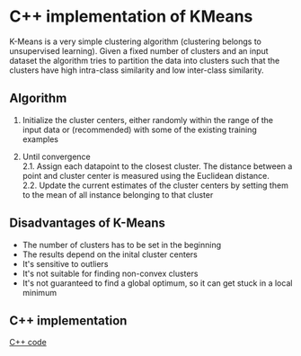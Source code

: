 # C++ implementation of KMeans
  
  K-Means is a very simple clustering algorithm (clustering belongs to unsupervised learning). Given a fixed number of clusters and an input dataset the algorithm tries to partition the data into clusters such that the clusters have high intra-class similarity and low inter-class similarity.

## Algorithm
  1. Initialize the cluster centers, either randomly within the range of the input data or (recommended) with some of the existing training examples  

  2. Until convergence  
    2.1. Assign each datapoint to the closest cluster. The distance between a point and cluster center is measured using the Euclidean distance.  
    2.2. Update the current estimates of the cluster centers by setting them to the mean of all instance belonging to that cluster

## Disadvantages of K-Means
  * The number of clusters has to be set in the beginning  
  * The results depend on the inital cluster centers  
  * It's sensitive to outliers  
  * It's not suitable for finding non-convex clusters  
  * It's not guaranteed to find a global optimum, so it can get stuck in a local minimum  


## C++ implementation
  [C++ code](https://github.com/ychen216/Kmeans/blob/master/Kmeans/main.cpp)
